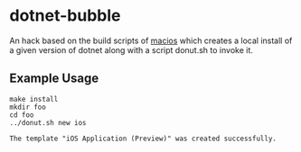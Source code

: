 # dotnet-bubble

An hack based on the build scripts of [macios](https://github.com/xamarin/xamarin-macios/) which creates a local install of a given version of dotnet along with a script donut.sh to invoke it.

## Example Usage

```
make install
mkdir foo
cd foo
../donut.sh new ios
```

`The template "iOS Application (Preview)" was created successfully.`
